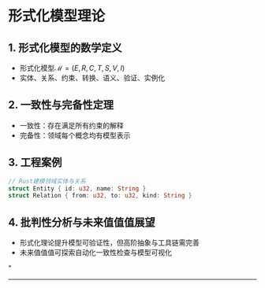 ﻿# 形式化模型理论

## 1. 形式化模型的数学定义

- 形式化模型$\mathcal{M} = (E, R, C, T, S, V, I)$
- 实体、关系、约束、转换、语义、验证、实例化

## 2. 一致性与完备性定理

- 一致性：存在满足所有约束的解释
- 完备性：领域每个概念均有模型表示

## 3. 工程案例

```rust
// Rust建模领域实体与关系
struct Entity { id: u32, name: String }
struct Relation { from: u32, to: u32, kind: String }
```

## 4. 批判性分析与未来值值值展望

- 形式化理论提升模型可验证性，但高阶抽象与工具链需完善
- 未来值值值可探索自动化一致性检查与模型可视化

"

---
